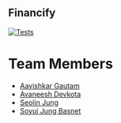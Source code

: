 ## Financify

[![Tests](https://github.com/software-students-fall2023/5-final-project-generators/actions/workflows/test.yml/badge.svg)](https://github.com/software-students-fall2023/5-final-project-generators/actions/workflows/test.yml)

# Team Members

* [Aavishkar Gautam](https://github.com/aavishkar6)
* [Avaneesh Devkota](https://github.com/avaneeshdevkota)
* [Seolin Jung](https://github.com/seolinjung)
* [Soyuj Jung Basnet](https://github.com/basnetsoyuj)
